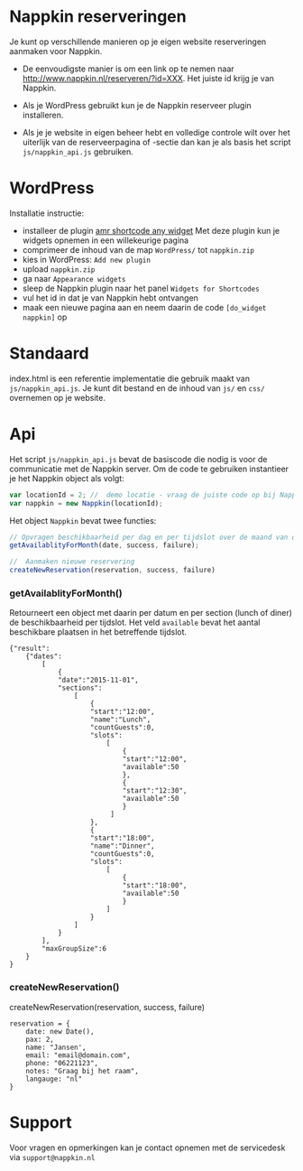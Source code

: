 # Nappkin reserveringen
Je kunt op verschillende manieren op je eigen website reserveringen aanmaken voor Nappkin. 

- De eenvoudigste manier is om een link op te nemen naar http://www.nappkin.nl/reserveren/?id=XXX. Het juiste id krijg je van Nappkin.

- Als je WordPress gebruikt kun je de Nappkin reserveer plugin installeren.

- Als je je website in eigen beheer hebt en volledige controle wilt over het uiterlijk van de reserveerpagina of -sectie dan kan je als basis het script `js/nappkin_api.js` gebruiken.

# WordPress

Installatie instructie:
- installeer de plugin [amr shortcode any widget](https://nl.wordpress.org/plugins/amr-shortcode-any-widget/)
Met deze plugin kun je widgets opnemen in een willekeurige pagina
- comprimeer de inhoud van de map `WordPress/` tot `nappkin.zip`
- kies in WordPress: `Add new plugin`
- upload `nappkin.zip`
- ga naar `Appearance widgets`
- sleep de Nappkin plugin naar het panel `Widgets for Shortcodes`
- vul het id in dat je van Nappkin hebt ontvangen
- maak een nieuwe pagina aan en neem daarin de code `[do_widget nappkin]` op

# Standaard

index.html is een referentie implementatie die gebruik maakt van `js/nappkin_api.js`.
Je kunt dit bestand en de inhoud van `js/` en `css/` overnemen op je website.


# Api 
Het script `js/nappkin_api.js` bevat de basiscode die nodig is voor de communicatie met de Nappkin server. Om de code te gebruiken instantieer je het Nappkin object als volgt:
```javascript
var locationId = 2; //  demo locatie - vraag de juiste code op bij Nappkin
var nappkin = new Nappkin(locationId);
```

Het object `Nappkin` bevat twee functies:

```javascript
// Opvragen beschikbaarheid per dag en per tijdslot over de maand van de  opgegeven datum
getAvailablityForMonth(date, success, failure);

//  Aanmaken nieuwe reservering
createNewReservation(reservation, success, failure)
```

### getAvailablityForMonth()

Retourneert een object met daarin per datum en per section (lunch of diner) de beschikbaarheid per tijdslot.
Het veld `available` bevat het aantal beschikbare plaatsen in het betreffende tijdslot.

```
{"result":
    {"dates":
        [
            {
            "date":"2015-11-01",
            "sections":
                [
                    {
                    "start":"12:00",
                    "name":"Lunch",
                    "countGuests":0,
                    "slots":
                        [
                            {
                            "start":"12:00",
                            "available":50
                            },
                            {
                            "start":"12:30",
                            "available":50
                            }
                         ]
                    },
                    {
                    "start":"18:00",
                    "name":"Dinner",
                    "countGuests":0,
                    "slots":
                        [
                            {
                            "start":"18:00",
                            "available":50
                            }
                        ]
                    }
                ]
            }
        ],
        "maxGroupSize":6
    }
}
```

### createNewReservation()

createNewReservation(reservation, success, failure)

```
reservation = {
    date: new Date(),
    pax: 2,
    name: "Jansen',
    email: "email@domain.com",
    phone: "06221123",
    notes: "Graag bij het raam",
    langauge: "nl"
}
```

# Support
Voor vragen en opmerkingen kan je contact opnemen met de servicedesk via `support@nappkin.nl`